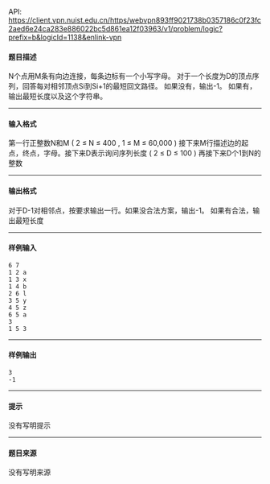 API: https://client.vpn.nuist.edu.cn/https/webvpn893ff9021738b0357186c0f23fc2aed6e24ca283e886022bc5d861ea12f03963/v1/problem/logic?prefix=b&logicId=1138&enlink-vpn

#### 题目描述

N个点用M条有向边连接，每条边标有一个小写字母。 对于一个长度为D的顶点序列，回答每对相邻顶点Si到Si+1的最短回文路径。 如果没有，输出-1。 如果有，输出最短长度以及这个字符串。

---

#### 输入格式

第一行正整数N和M ( 2 ≤ N ≤ 400 , 1 ≤ M ≤ 60,000 ) 接下来M行描述边的起点，终点，字母。接下来D表示询问序列长度 ( 2 ≤ D ≤ 100 ) 再接下来D个1到N的整数

---

#### 输出格式

对于D-1对相邻点，按要求输出一行。如果没合法方案，输出-1。 如果有合法，输出最短长度

---

#### 样例输入
```
6 7
1 2 a
1 3 x
1 4 b
2 6 l
3 5 y
4 5 z
6 5 a
3
1 5 3
```

---

#### 样例输出
```
3 
-1
```

---

#### 提示

没有写明提示

---

#### 题目来源

没有写明来源